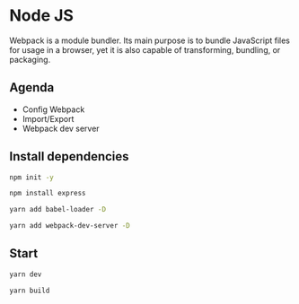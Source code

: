 # Node JS

Webpack is a module bundler. Its main purpose is to bundle JavaScript files for usage in a browser, yet it is also capable of transforming, bundling, or packaging.

## Agenda

- Config Webpack
- Import/Export 
- Webpack dev server 

## Install dependencies

```bash
npm init -y
```

```bash
npm install express
```

```bash
yarn add babel-loader -D
```

```bash
yarn add webpack-dev-server -D
```


## Start

```bash
yarn dev 
```

```bash
yarn build 
```
